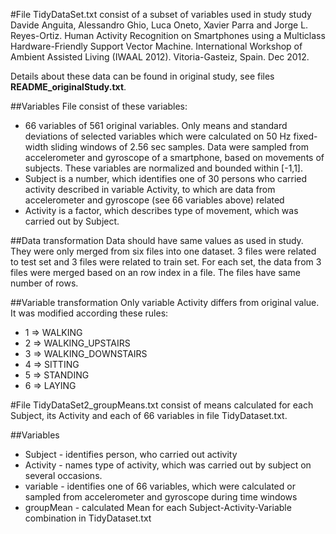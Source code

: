 ﻿#File TidyDataSet.txt
consist of a subset of variables used in study study Davide Anguita, Alessandro Ghio, Luca Oneto, Xavier Parra and Jorge L. Reyes-Ortiz. Human Activity Recognition on Smartphones using a Multiclass Hardware-Friendly Support Vector Machine. International Workshop of Ambient Assisted Living (IWAAL 2012). Vitoria-Gasteiz, Spain. Dec 2012.

Details about these data can be found in original study, see files **README_originalStudy.txt**.

##Variables
File consist of these variables:
* 66 variables of 561 original variables. Only means and standard deviations of selected variables which were calculated on 50 Hz fixed-width sliding windows of 2.56 sec samples. Data were sampled from accelerometer and gyroscope of a smartphone, based on movements of subjects. These variables are normalized and bounded within [-1,1].
* Subject is a number, which identifies one of 30 persons who carried activity described in variable Activity, to which are data from accelerometer and gyroscope (see 66 variables above) related
* Activity is a factor, which describes type of movement, which was carried out by Subject.

##Data transformation
Data should have same values as used in study. They were only merged from six files into one dataset. 3 files were related to test set and 3 files were related to train set. For each set, the data from 3 files were merged based on an row index in a file. The files have same number of rows.

##Variable transformation
Only variable Activity differs from original value. It was modified according these rules:
* 1 => WALKING
* 2 => WALKING_UPSTAIRS
* 3 => WALKING_DOWNSTAIRS
* 4 => SITTING
* 5 => STANDING
* 6 => LAYING

#File TidyDataSet2_groupMeans.txt
consist of means calculated for each Subject, its Activity and each of 66 variables in file TidyDataset.txt.

##Variables
* Subject - identifies person, who carried out activity
* Activity - names type of activity, which was carried out by subject on several occasions.
* variable - identifies one of 66 variables, which were calculated or sampled from accelerometer and gyroscope during time windows
* groupMean - calculated Mean for each Subject-Activity-Variable combination in TidyDataset.txt